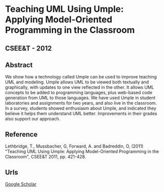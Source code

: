# Teaching UML Using Umple: Applying Model-Oriented Programming in the Classroom
## CSEE&T - 2012

## Abstract

We show how a technology called Umple can be used to improve teaching UML and modeling. Umple allows UML to be viewed both textually and graphically, with updates to one view reflected in the other. It allows UML concepts to be added to programming languages, plus web-based code generation from UML to those languages. We have used Umple in student laboratories and assignments for two years, and also live in the classroom. In a survey, students showed enthusiasm about Umple, and indicated they believe it helps them understand UML better. Improvements in their grades also support our approach.

## Reference

Lethbridge, T., Mussbacher, G, Forward, A. and Badreddin, O, (2011) "Teaching UML Using Umple: Applying Model-Oriented Programming in the Classroom", CSEE&T 2011, pp. 421-428.

## Urls

[Google Scholar](https://scholar.google.com.sg/citations?view_op=view_citation&hl=en&user=0PWZ8YMAAAAJ&sortby=pubdate&citation_for_view=0PWZ8YMAAAAJ:ufrVoPGSRksC)
